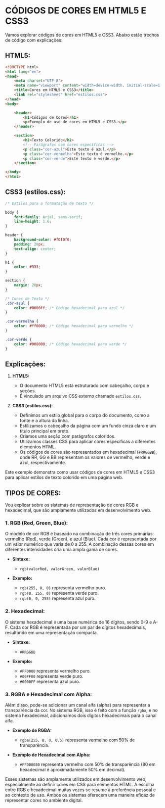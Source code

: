# CÓDIGOS DE CORES EM HTML5 E CSS3
Vamos explorar códigos de cores em HTML5 e CSS3. Abaixo estão trechos de código com explicações:

## HTML5:
```html
<!DOCTYPE html>
<html lang="en">
<head>
    <meta charset="UTF-8">
    <meta name="viewport" content="width=device-width, initial-scale=1.0">
    <title>Cores em HTML5 e CSS3</title>
    <link rel="stylesheet" href="estilos.css">
</head>
<body>

    <header>
        <h1>Códigos de Cores</h1>
        <p>Exemplo de uso de cores em HTML5 e CSS3.</p>
    </header>

    <section>
        <h2>Texto Colorido</h2>
        <!-- Parágrafos com cores específicas -->
        <p class="cor-azul">Este texto é azul.</p>
        <p class="cor-vermelha">Este texto é vermelho.</p>
        <p class="cor-verde">Este texto é verde.</p>
    </section>

</body>
</html>
```

## CSS3 (estilos.css):
```css
/* Estilos para a formatação de texto */

body {
    font-family: Arial, sans-serif;
    line-height: 1.6;
}

header {
    background-color: #f0f0f0;
    padding: 20px;
    text-align: center;
}

h1 {
    color: #333;
}

section {
    margin: 20px;
}

/* Cores de Texto */
.cor-azul {
    color: #0000ff; /* Código hexadecimal para azul */
}

.cor-vermelha {
    color: #ff0000; /* Código hexadecimal para vermelho */
}

.cor-verde {
    color: #008000; /* Código hexadecimal para verde */
}
```

## Explicações:
1. **HTML5:**
   - O documento HTML5 está estruturado com cabeçalho, corpo e seções.
   - É vinculado um arquivo CSS externo chamado `estilos.css`.

2. **CSS3 (estilos.css):**
   - Definimos um estilo global para o corpo do documento, como a fonte e a altura da linha.
   - Estilizamos o cabeçalho da página com um fundo cinza claro e um título principal em preto.
   - Criamos uma seção com parágrafos coloridos.
   - Utilizamos classes CSS para aplicar cores específicas a diferentes elementos HTML.
   - Os códigos de cores são representados em hexadecimal (`#RRGGBB`), onde RR, GG e BB representam os valores de vermelho, verde e azul, respectivamente.

Este exemplo demonstra como usar códigos de cores em HTML5 e CSS3 para aplicar estilos de texto colorido em uma página web.

## TIPOS DE CORES:
Vou explicar sobre os sistemas de representação de cores RGB e hexadecimal, que são amplamente utilizados em desenvolvimento web.

### 1. **RGB (Red, Green, Blue):**
O modelo de cor RGB é baseado na combinação de três cores primárias: vermelho (Red), verde (Green), e azul (Blue). Cada cor é representada por um valor numérico que varia de 0 a 255. A combinação dessas cores em diferentes intensidades cria uma ampla gama de cores.

- **Sintaxe:**
  - `rgb(valorRed, valorGreen, valorBlue)`

- **Exemplo:**
  - `rgb(255, 0, 0)` representa vermelho puro.
  - `rgb(0, 255, 0)` representa verde puro.
  - `rgb(0, 0, 255)` representa azul puro.

### 2. **Hexadecimal:**
O sistema hexadecimal é uma base numérica de 16 dígitos, sendo 0-9 e A-F. Cada cor RGB é representada por um par de dígitos hexadecimais, resultando em uma representação compacta.

- **Sintaxe:**
  - `#RRGGBB`

- **Exemplo:**
  - `#FF0000` representa vermelho puro.
  - `#00FF00` representa verde puro.
  - `#0000FF` representa azul puro.

### 3. **RGBA e Hexadecimal com Alpha:**
Além disso, pode-se adicionar um canal alfa (alpha) para representar a transparência da cor. No sistema RGB, isso é feito com a função `rgba`, e no sistema hexadecimal, adicionamos dois dígitos hexadecimais para o canal alfa.

- **Exemplo de RGBA:**
  - `rgba(255, 0, 0, 0.5)` representa vermelho com 50% de transparência.

- **Exemplo de Hexadecimal com Alpha:**
  - `#FF000080` representa vermelho com 50% de transparência (80 em hexadecimal é aproximadamente 50% em decimal).

Esses sistemas são amplamente utilizados em desenvolvimento web, especialmente ao definir cores em CSS para elementos HTML. A escolha entre RGB e hexadecimal muitas vezes se resume à preferência pessoal e ao contexto de uso. Ambos os sistemas oferecem uma maneira eficaz de representar cores no ambiente digital.